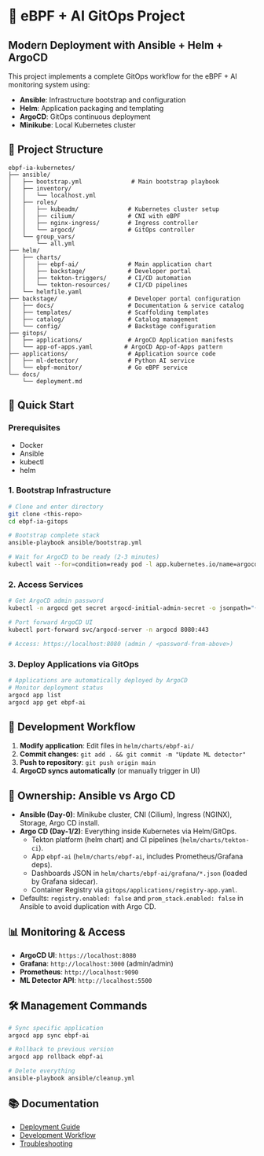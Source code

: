 # 🚀 eBPF + AI GitOps Project

## Modern Deployment with Ansible + Helm + ArgoCD

This project implements a complete GitOps workflow for the eBPF + AI monitoring system using:

- **Ansible**: Infrastructure bootstrap and configuration
- **Helm**: Application packaging and templating
- **ArgoCD**: GitOps continuous deployment
- **Minikube**: Local Kubernetes cluster

## 📁 Project Structure

```
ebpf-ia-kubernetes/
├── ansible/
│   ├── bootstrap.yml              # Main bootstrap playbook
│   ├── inventory/
│   │   └── localhost.yml
│   ├── roles/
│   │   ├── kubeadm/              # Kubernetes cluster setup
│   │   ├── cilium/               # CNI with eBPF
│   │   ├── nginx-ingress/        # Ingress controller
│   │   └── argocd/               # GitOps controller
│   └── group_vars/
│       └── all.yml
├── helm/
│   ├── charts/
│   │   ├── ebpf-ai/              # Main application chart
│   │   ├── backstage/            # Developer portal
│   │   ├── tekton-triggers/      # CI/CD automation
│   │   └── tekton-resources/     # CI/CD pipelines
│   └── helmfile.yaml
├── backstage/                    # Developer portal configuration
│   ├── docs/                     # Documentation & service catalog
│   ├── templates/                # Scaffolding templates
│   ├── catalog/                  # Catalog management
│   └── config/                   # Backstage configuration
├── gitops/
│   ├── applications/             # ArgoCD Application manifests
│   └── app-of-apps.yaml         # ArgoCD App-of-Apps pattern
├── applications/                 # Application source code
│   ├── ml-detector/              # Python AI service
│   └── ebpf-monitor/             # Go eBPF service
└── docs/
    └── deployment.md
```

## 🚀 Quick Start

### Prerequisites
- Docker
- Ansible
- kubectl
- helm

### 1. Bootstrap Infrastructure
```bash
# Clone and enter directory
git clone <this-repo>
cd ebpf-ia-gitops

# Bootstrap complete stack
ansible-playbook ansible/bootstrap.yml

# Wait for ArgoCD to be ready (2-3 minutes)
kubectl wait --for=condition=ready pod -l app.kubernetes.io/name=argocd-server -n argocd --timeout=300s
```

### 2. Access Services
```bash
# Get ArgoCD admin password
kubectl -n argocd get secret argocd-initial-admin-secret -o jsonpath="{.data.password}" | base64 -d

# Port forward ArgoCD UI
kubectl port-forward svc/argocd-server -n argocd 8080:443

# Access: https://localhost:8080 (admin / <password-from-above>)
```

### 3. Deploy Applications via GitOps
```bash
# Applications are automatically deployed by ArgoCD
# Monitor deployment status
argocd app list
argocd app get ebpf-ai
```

## 🔄 Development Workflow

1. **Modify application**: Edit files in `helm/charts/ebpf-ai/`
2. **Commit changes**: `git add . && git commit -m "Update ML detector"`
3. **Push to repository**: `git push origin main`
4. **ArgoCD syncs automatically** (or manually trigger in UI)

## 🧭 Ownership: Ansible vs Argo CD

- **Ansible (Day‑0)**: Minikube cluster, CNI (Cilium), Ingress (NGINX), Storage, Argo CD install.
- **Argo CD (Day‑1/2)**: Everything inside Kubernetes via Helm/GitOps.
  - Tekton platform (helm chart) and CI pipelines (`helm/charts/tekton-ci`).
  - App `ebpf-ai` (`helm/charts/ebpf-ai`, includes Prometheus/Grafana deps).
  - Dashboards JSON in `helm/charts/ebpf-ai/grafana/*.json` (loaded by Grafana sidecar).
  - Container Registry via `gitops/applications/registry-app.yaml`.
- Defaults: `registry.enabled: false` and `prom_stack.enabled: false` in Ansible to avoid duplication with Argo CD.

## 📊 Monitoring & Access

- **ArgoCD UI**: `https://localhost:8080`
- **Grafana**: `http://localhost:3000` (admin/admin)
- **Prometheus**: `http://localhost:9090`
- **ML Detector API**: `http://localhost:5500`

## 🛠️ Management Commands

```bash
# Sync specific application
argocd app sync ebpf-ai

# Rollback to previous version
argocd app rollback ebpf-ai

# Delete everything
ansible-playbook ansible/cleanup.yml
```

## 📚 Documentation

- [Deployment Guide](docs/deployment.md)
- [Development Workflow](docs/development.md)
- [Troubleshooting](docs/troubleshooting.md)
